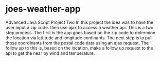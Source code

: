 # joes-weather-app
Advanced Java Script Project Two
In this project the idea was to have the user input a zip code.
then  use ajax to access a weather api.
This is a two step process.
The first is the app goes based on the zip code to determine the location via lattitude and longitude cordinants.
The next step is to pull those coordinants from the postal code data using an ajax request.
The follow up to this is, based on the location, make a follow up request to the api to get the near by wind and temperature.

